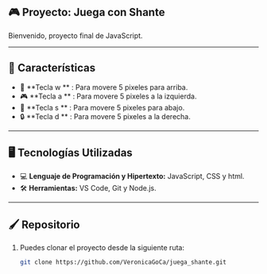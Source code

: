 ## 🎮 Proyecto: Juega con Shante

Bienvenido, proyecto final de JavaScript.

---

## 🔧 Características

- 💪 **Tecla w ** : Para movere 5 pixeles para arriba.
- 🎮 **Tecla a ** : Para movere 5 pixeles a la izquierda.
- 🌟 **Tecla s ** : Para movere 5 pixeles para abajo.
- 🔒 **Tecla d ** : Para movere 5 pixeles a la derecha.

---

## 🖥️ Tecnologías Utilizadas
- 💻 **Lenguaje de Programación y Hipertexto:** JavaScript, CSS y html.
- 🛠️ **Herramientas:** VS Code, Git y Node.js.


---

## 🖌️ Repositorio

1. Puedes clonar el proyecto desde la siguiente ruta:
   ```bash
   git clone https://github.com/VeronicaGoCa/juega_shante.git
